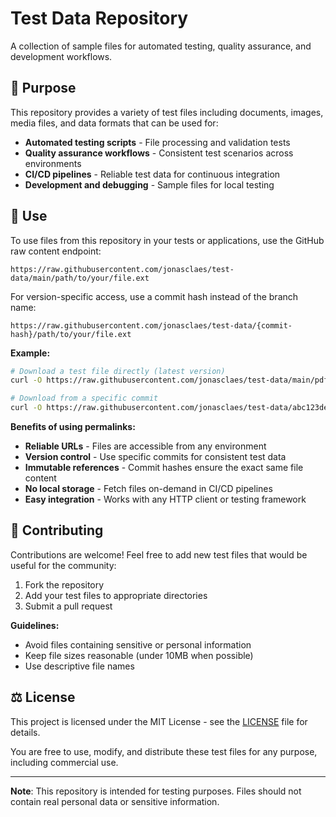 # Test Data Repository

A collection of sample files for automated testing, quality assurance, and development workflows.

## 🎯 Purpose

This repository provides a variety of test files including documents, images, media files, and data formats that can be used for:

- **Automated testing scripts** - File processing and validation tests
- **Quality assurance workflows** - Consistent test scenarios across environments  
- **CI/CD pipelines** - Reliable test data for continuous integration
- **Development and debugging** - Sample files for local testing

## 🚀 Use

To use files from this repository in your tests or applications, use the GitHub raw content endpoint:

```
https://raw.githubusercontent.com/jonasclaes/test-data/main/path/to/your/file.ext
```

For version-specific access, use a commit hash instead of the branch name:

```
https://raw.githubusercontent.com/jonasclaes/test-data/{commit-hash}/path/to/your/file.ext
```

**Example:**
```bash
# Download a test file directly (latest version)
curl -O https://raw.githubusercontent.com/jonasclaes/test-data/main/pdfs/basic.pdf

# Download from a specific commit
curl -O https://raw.githubusercontent.com/jonasclaes/test-data/abc123def456/pdfs/basic.pdf
```

**Benefits of using permalinks:**
- **Reliable URLs** - Files are accessible from any environment
- **Version control** - Use specific commits for consistent test data
- **Immutable references** - Commit hashes ensure the exact same file content
- **No local storage** - Fetch files on-demand in CI/CD pipelines
- **Easy integration** - Works with any HTTP client or testing framework

## 🤝 Contributing

Contributions are welcome! Feel free to add new test files that would be useful for the community:

1. Fork the repository
2. Add your test files to appropriate directories
3. Submit a pull request

**Guidelines:**
- Avoid files containing sensitive or personal information
- Keep file sizes reasonable (under 10MB when possible)
- Use descriptive file names

## ⚖️ License

This project is licensed under the MIT License - see the [LICENSE](LICENSE) file for details.

You are free to use, modify, and distribute these test files for any purpose, including commercial use.

---

**Note**: This repository is intended for testing purposes. Files should not contain real personal data or sensitive information.
